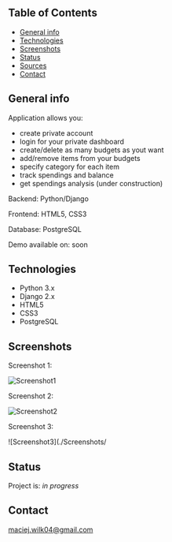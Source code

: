 ## Table of Contents
* [General info](#general-info)
* [Technologies](#technologies)
* [Screenshots](#screenshots)
* [Status](#status)
* [Sources](#sources)
* [Contact](#contact)

## General info
Application allows you:
- create private account
- login for your private dashboard
- create/delete as many budgets as yout want
- add/remove items from your budgets
- specify category for each item
- track spendings and balance
- get spendings analysis (under construction)

Backend: Python/Django 

Frontend: HTML5, CSS3

Database: PostgreSQL

Demo available on: soon

## Technologies
* Python 3.x
* Django 2.x
* HTML5
* CSS3
* PostgreSQL

## Screenshots

Screenshot 1:

![Screenshot1](./Screenshots/)

Screenshot 2:

![Screenshot2](./Screenshots/)

Screenshot 3:

![Screenshot3](./Screenshots/

## Status
Project is: _in progress_

## Contact
maciej.wilk04@gmail.com
